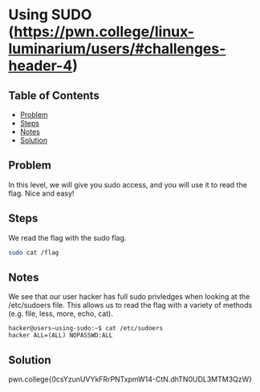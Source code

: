 # Using SUDO (https://pwn.college/linux-luminarium/users/#challenges-header-4)

## Table of Contents

- [Problem](#Problem)
- [Steps](#Steps)
- [Notes](#Notes)
- [Solution](#Solution)

## Problem

In this level, we will give you sudo access, and you will use it to read the flag. Nice and easy!

## Steps

We read the flag with the sudo flag.

```bash
sudo cat /flag
```

## Notes

We see that our user hacker has full sudo privledges when looking at the /etc/sudoers file. This allows us to read the flag with a variety of methods (e.g. file, less, more, echo, cat).

```console
hacker@users~using-sudo:~$ cat /etc/sudoers
hacker ALL=(ALL) NOPASSWD:ALL
```

## Solution
pwn.college{0csYzunUVYkFRrPNTxpmW14-CtN.dhTN0UDL3MTM3QzW}